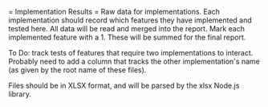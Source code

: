 = Implementation Results =
Raw data for implementations.  Each implementation should record
which features they have implemented and tested here.  All data will
be read and merged into the report.  Mark each implemented
feature with a 1.  These will be summed for the final report.

To Do: track tests of features that require two implementations to 
interact.  Probably need to add a column that tracks the other 
implementation's name (as given by the root name of these files).

Files should be in XLSX format, and will be parsed by the xlsx Node.js 
library.
